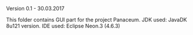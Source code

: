 Version 0.1 - 30.03.2017

This folder contains GUI part for the project Panaceum. 
JDK used: JavaDK 8u121 version.
IDE used: Eclipse Neon.3 (4.6.3)
